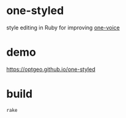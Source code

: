 # one-styled
style editing in Ruby for improving [one-voice](https://github.com/optgeo/one-voice)

# demo
https://optgeo.github.io/one-styled

# build
```zsh
rake
```


